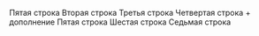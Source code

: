 Пятая строка
Вторая строка
Третья строка
Четвертая строка + дополнение
Пятая строка
Шестая строка
Седьмая строка